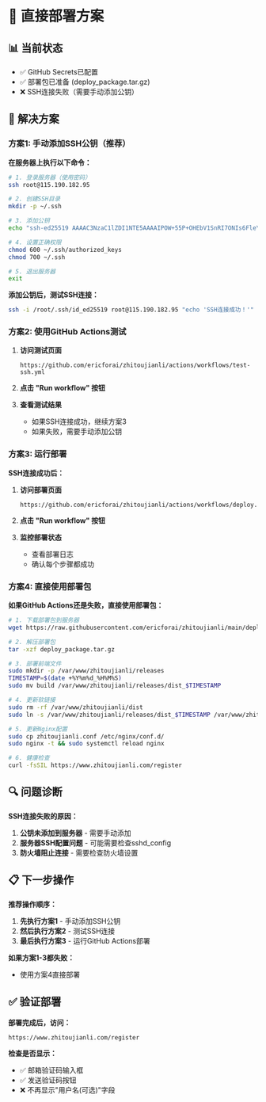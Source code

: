 # 🚀 直接部署方案

## 📊 当前状态

- ✅ GitHub Secrets已配置
- ✅ 部署包已准备 (deploy_package.tar.gz)
- ❌ SSH连接失败（需要手动添加公钥）

## 🎯 解决方案

### 方案1: 手动添加SSH公钥（推荐）

**在服务器上执行以下命令：**

```bash
# 1. 登录服务器（使用密码）
ssh root@115.190.182.95

# 2. 创建SSH目录
mkdir -p ~/.ssh

# 3. 添加公钥
echo "ssh-ed25519 AAAAC3NzaC1lZDI1NTE5AAAAIPOW+55P+OHEbV1SnRI7ONIs6FleYOwbB0Ak4q+aXzXg zhitoujianli-deploy" >> ~/.ssh/authorized_keys

# 4. 设置正确权限
chmod 600 ~/.ssh/authorized_keys
chmod 700 ~/.ssh

# 5. 退出服务器
exit
```

**添加公钥后，测试SSH连接：**

```bash
ssh -i /root/.ssh/id_ed25519 root@115.190.182.95 "echo 'SSH连接成功！'"
```

### 方案2: 使用GitHub Actions测试

1. **访问测试页面**

   ```
   https://github.com/ericforai/zhitoujianli/actions/workflows/test-ssh.yml
   ```

2. **点击 "Run workflow" 按钮**

3. **查看测试结果**
   - 如果SSH连接成功，继续方案3
   - 如果失败，需要手动添加公钥

### 方案3: 运行部署

**SSH连接成功后：**

1. **访问部署页面**

   ```
   https://github.com/ericforai/zhitoujianli/actions/workflows/deploy.yml
   ```

2. **点击 "Run workflow" 按钮**

3. **监控部署状态**
   - 查看部署日志
   - 确认每个步骤都成功

### 方案4: 直接使用部署包

**如果GitHub Actions还是失败，直接使用部署包：**

```bash
# 1. 下载部署包到服务器
wget https://raw.githubusercontent.com/ericforai/zhitoujianli/main/deploy_package.tar.gz

# 2. 解压部署包
tar -xzf deploy_package.tar.gz

# 3. 部署前端文件
sudo mkdir -p /var/www/zhitoujianli/releases
TIMESTAMP=$(date +%Y%m%d_%H%M%S)
sudo mv build /var/www/zhitoujianli/releases/dist_$TIMESTAMP

# 4. 更新软链接
sudo rm -rf /var/www/zhitoujianli/dist
sudo ln -s /var/www/zhitoujianli/releases/dist_$TIMESTAMP /var/www/zhitoujianli/dist

# 5. 更新Nginx配置
sudo cp zhitoujianli.conf /etc/nginx/conf.d/
sudo nginx -t && sudo systemctl reload nginx

# 6. 健康检查
curl -fsSIL https://www.zhitoujianli.com/register
```

## 🔍 问题诊断

**SSH连接失败的原因：**

1. **公钥未添加到服务器** - 需要手动添加
2. **服务器SSH配置问题** - 可能需要检查sshd_config
3. **防火墙阻止连接** - 需要检查防火墙设置

## 📋 下一步操作

**推荐操作顺序：**

1. **先执行方案1** - 手动添加SSH公钥
2. **然后执行方案2** - 测试SSH连接
3. **最后执行方案3** - 运行GitHub Actions部署

**如果方案1-3都失败：**

- 使用方案4直接部署

## ✅ 验证部署

**部署完成后，访问：**

```
https://www.zhitoujianli.com/register
```

**检查是否显示：**

- ✅ 邮箱验证码输入框
- ✅ 发送验证码按钮
- ❌ 不再显示"用户名(可选)"字段

